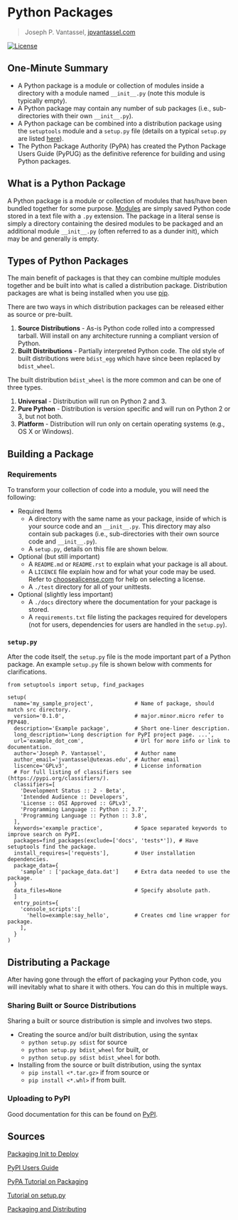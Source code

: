 # Python Packages

> Joseph P. Vantassel, [jpvantassel.com](https://www.jpvantassel.com/)

[![License](https://img.shields.io/badge/license-CC--By--SA--4.0-brightgreen.svg)](https://github.com/jpvantassel/python3-course/blob/main/LICENSE.md)

## One-Minute Summary

- A Python package is a module or collection of modules inside a directory with
a module named `__init__.py` (note this module is typically empty).
- A Python package may contain any number of sub packages (i.e., sub-directories
with their own `__init__.py`).
- A Python package can be combined into a distribution package using the
`setuptools` module and a `setup.py` file (details on a typical `setup.py` are
listed [here](#`setup.py`)).
- The Python Package Authority (PyPA) has created the Python Package Users Guide
(PyPUG) as the definitive reference for building and using Python packages.

## What is a Python Package

A Python package is a module or collection of modules that has/have been bundled
together for some purpose. [Modules](./modules.md) are simply saved
Python code stored in a text file with a `.py` extension. The package in a
literal sense is simply a directory containing the desired modules to be
packaged and an additional module `__init__.py` (often referred to as a dunder
init), which may be and generally is empty.

## Types of Python Packages

The main benefit of packages is that they can combine multiple modules together
and be built into what is called a distribution package. Distribution packages
are what is being installed when you use [pip](../1_Installing_Packages/pip.md).

There are two ways in which distribution packages can be released either as
source or pre-built.

1. __Source Distributions__ - As-is Python code rolled into a compressed
tarball. Will install on any architecture running a compliant version of Python.
2. __Built Distributions__ - Partially interpreted Python code. The old
style of built distributions were `bdist_egg` which have since been replaced by
`bdist_wheel`.

The built distribution `bdist_wheel` is the more common and can be one of three
types.

1. __Universal__ - Distribution will run on Python 2 and 3.
2. __Pure Python__ - Distribution is version specific and will run on
Python 2 or 3, but not both.
3. __Platform__ - Distribution will run only on certain operating
systems (e.g., OS X or Windows).

## Building a Package

### Requirements

To transform your collection of code into a module, you will need the following:

- Required Items
  - A directory with the same name as your package, inside of which is your
  source code and an `__init__.py`. This directory may also contain sub packages
  (i.e., sub-directories with their own source code and `__init__.py`).
  - A `setup.py`, details on this file are shown below.
- Optional (but still important)
  - A `README.md` or `README.rst` to explain what your package is all about.
  - A `LICENCE` file explain how and for what your code may be used. Refer to
  [choosealicense.com](https://choosealicense.com/) for help on selecting a
  license.
  - A `./test` directory for all of your unittests.
- Optional (slightly less important)
  - A `./docs` directory where the documentation for your package is stored.
  - A `requirements.txt` file listing the packages required for developers (not
  for users, dependencies for users are handled in the `setup.py`).

### `setup.py`

After the code itself, the `setup.py` file is the mode important part of a
Python package. An example `setup.py` file is shown below with comments for
clarifications.

```python3
from setuptools import setup, find_packages

setup(
  name='my_sample_project',             # Name of package, should match src directory.
  version='0.1.0',                      # major.minor.micro refer to PEP440.
  description='Example package',        # Short one-liner description.
  long_description='Long description for PyPI project page. ...',
  url='example_dot_com',                # Url for more info or link to documentation.
  author='Joseph P. Vantassel',         # Author name
  author_email='jvantassel@utexas.edu', # Author email
  liscence='GPLv3',                     # License information
  # For full listing of classifiers see (https://pypi.org/classifiers/).
  classifiers=[
    'Development Status :: 2 - Beta',
    'Intended Audience :: Developers',
    'License :: OSI Approved :: GPLv3',
    'Programming Language :: Python :: 3.7',
    'Programming Language :: Python :: 3.8',
  ],
  keywords='example practice',          # Space separated keywords to improve search on PyPI.
  packages=find_packages(exclude=['docs', 'tests*']), # Have setuptools find the package.
  install_requires=['requests'],        # User installation dependencies.
  package_data={
    'sample' : ['package_data.dat']     # Extra data needed to use the package.
  }
  data_files=None                       # Specify absolute path.
  ]
  entry_points={
    'console_scripts':[
      'hello=example:say_hello',        # Creates cmd line wrapper for package.
    ],
  }
)
```

## Distributing a Package

After having gone through the effort of packaging your Python code, you will
inevitably what to share it with others. You can do this in multiple ways.

### Sharing Built or Source Distributions

Sharing a built or source distribution is simple and involves two steps.

- Creating the source and/or built distribution, using the syntax
  - `python setup.py sdist` for source
  - `python setup.py bdist_wheel` for built, or
  - `python setup.py sdist bdist_wheel` for both.
- Installing from the source or built distribution, using the syntax
  - `pip install <*.tar.gz>` if from source or
  - `pip install <*.whl>` if from built.

### Uploading to PyPI

Good documentation for this can be found on [PyPI](https://pypi.org/).

## Sources

[Packaging Init to Deploy](https://www.youtube.com/watch?v=4fzAMdLKC5k)

[PyPI Users Guide](https://pip.pypa.io/en/stable/user_guide/)

[PyPA Tutorial on Packaging](https://packaging.python.org/tutorials/packaging-projects/)

[Tutorial on setup.py](https://python-packaging-tutorial.readthedocs.io/en/latest/setup_py.html)

[Packaging and Distributing](https://packaging.python.org/guides/distributing-packages-using-setuptools/#packaging-your-project)
